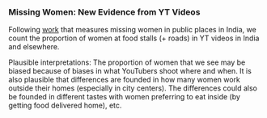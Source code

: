 ### Missing Women: New Evidence from YT Videos

Following <a href = "https://github.com/geosensing/women-count">work</a> that measures missing women in public places in India, we count the proportion of women at food stalls (+ roads) in YT videos in India and elsewhere. 

Plausible interpretations: The proportion of women that we see may be biased because of biases in what YouTubers shoot where and when. It is also plausible that differences are founded in how many women work outside their homes (especially in city centers). The differences could also be founded in different tastes with women preferring to eat inside (by getting food delivered home), etc.
